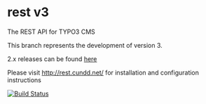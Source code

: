 rest v3
=======

The REST API for TYPO3 CMS

This branch represents the development of version 3.

2.x releases can be found [here](https://github.com/cundd/rest/tree/v2)

Please visit http://rest.cundd.net/ for installation and configuration instructions

[![Build Status](https://travis-ci.org/cundd/rest.svg?branch=develop)](https://travis-ci.org/cundd/rest)
